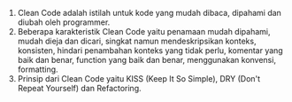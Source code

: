 1. Clean Code adalah istilah untuk kode yang mudah dibaca, dipahami dan diubah oleh programmer.
2. Beberapa karakteristik Clean Code yaitu penamaan mudah dipahami, mudah dieja dan dicari, singkat namun mendeskripsikan konteks, konsisten, hindari penambahan konteks yang tidak perlu, komentar yang baik dan benar, function yang baik dan benar, menggunakan konvensi, formatting.
3. Prinsip dari Clean Code yaitu KISS (Keep It So Simple), DRY (Don't Repeat Yourself) dan Refactoring.